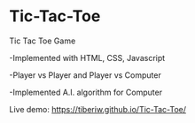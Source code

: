 # Tic-Tac-Toe

Tic Tac Toe Game

-Implemented with HTML, CSS, Javascript

-Player vs Player and Player vs Computer

-Implemented A.I. algorithm for Computer

Live demo: https://tiberiw.github.io/Tic-Tac-Toe/